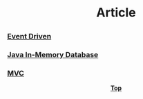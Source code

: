 # <p align="center">Article</p>

### [Event Driven](event-driven/README.md)
### [Java In-Memory Database](inmemory-db/README.md)
### [MVC](mvc/README.md)

**<p align="center"> [Top](#Article) </p>**